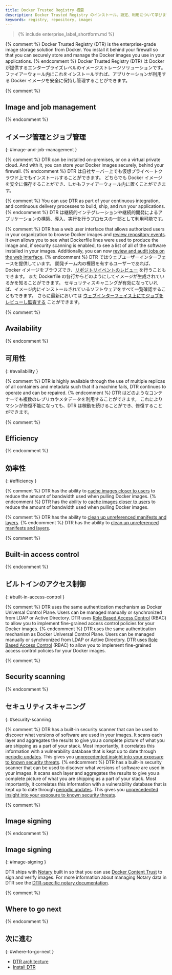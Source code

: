 ```yaml
---
title: Docker Trusted Registry 概要
description: Docker Trusted Registry のインストール、設定、利用について学びます。
keywords: registry, repository, images
---
```


>{% include enterprise_label_shortform.md %}

{% comment %}
Docker Trusted Registry (DTR) is the enterprise-grade image storage solution
from Docker. You install it behind your firewall so that you can securely store
and manage the Docker images you use in your applications.
{% endcomment %}
Docker Trusted Registry (DTR) は Docker が提供するエンタープライズレベルのイメージストレージソリューションです。
ファイアーウォール内にこれをインストールすれば、アプリケーションが利用する Docker イメージを安全に保持し管理することができます。

{% comment %}
## Image and job management
{% endcomment %}
## イメージ管理とジョブ管理
{: #image-and-job-management }

{% comment %}
DTR can be installed on-premises, or on a virtual private
cloud. And with it, you can store your Docker images securely, behind your
firewall.
{% endcomment %}
DTR は自社サーバー上でも仮想プライベートクラウド上でもインストールすることができます。
どちらでも Docker イメージを安全に保存することができ、しかもファイアーウォール内に置くことができます。

{% comment %}
You can use DTR as part of your continuous integration, and continuous
delivery processes to build, ship, and run your applications.
{% endcomment %}
DTR は継続的インテグレーションや継続的開発によるアプリケーションの構築、導入、実行を行うプロセスの一部として利用可能です。

{% comment %}
DTR has a web user interface that allows authorized users in your
organization to browse Docker images and [review repository events](/ee/dtr/user/audit-repository-events/). It even allows you to see what Dockerfile
lines were used to produce the image and, if security scanning is enabled, to
see a list of all of the software installed in your images. Additionally, you can now [review and audit jobs on the web interface](/ee/dtr/admin/manage-jobs/audit-jobs-via-ui/).
{% endcomment %}
DTR ではウェブユーザーインターフェースを提供しています。
開発チーム内の権限を有するユーザーであれば、Docker イメージをブラウズでき、[リポジトリイベントのレビュー](/ee/dtr/user/audit-repository-events/) を行うこともできます。
また Dockerfile の各行からどのようにしてイメージが生成されているかを知ることができます。
セキュリティスキャニングが有効になっていれば、イメージ内にインストールされているソフトウェアをすべて一覧確認することもできます。
さらに最新においては [ウェブインターフェイス上にてジョブをレビューし監査する](/ee/dtr/admin/manage-jobs/audit-jobs-via-ui/) ことができます。

{% comment %}
## Availability
{% endcomment %}
## 可用性
{: #availability }

{% comment %}
DTR is highly available through the use of multiple replicas of all containers
and metadata such that if a machine fails, DTR continues to operate and can be repaired.
{% endcomment %}
DTR はどのようなコンテナーでも複数のレプリカやメタデータを利用することができます。
これによりマシンが修復不能になっても、DTR は稼動を続けることができ、修復することができます。

{% comment %}
## Efficiency
{% endcomment %}
## 効率性
{: #efficiency }

{% comment %}
DTR has the ability to [cache images closer to users](admin/configure/deploy-caches/index.md)
to reduce the amount of bandwidth used when pulling Docker images.
{% endcomment %}
DTR has the ability to [cache images closer to users](admin/configure/deploy-caches/index.md)
to reduce the amount of bandwidth used when pulling Docker images.

{% comment %}
DTR has the ability to [clean up unreferenced manifests and layers](admin/configure/garbage-collection.md).
{% endcomment %}
DTR has the ability to [clean up unreferenced manifests and layers](admin/configure/garbage-collection.md).

{% comment %}
## Built-in access control
{% endcomment %}
## ビルトインのアクセス制御
{: #built-in-access-control }

{% comment %}
DTR uses the same authentication mechanism as Docker Universal Control Plane.
Users can be managed manually or synchronized from LDAP or Active Directory. DTR
uses [Role Based Access Control](admin/manage-users/index.md) (RBAC) to allow you to implement fine-grained
access control policies for your Docker images.
{% endcomment %}
DTR uses the same authentication mechanism as Docker Universal Control Plane.
Users can be managed manually or synchronized from LDAP or Active Directory. DTR
uses [Role Based Access Control](admin/manage-users/index.md) (RBAC) to allow you to implement fine-grained
access control policies for your Docker images.

{% comment %}
## Security scanning
{% endcomment %}
## セキュリティスキャニング
{: #security-scanning

{% comment %}
DTR has a built-in security scanner that can be used to discover what versions
of software are used in your images. It scans each layer and aggregates the
results to give you a complete picture of what you are shipping as a part of
your stack. Most importantly, it correlates this information with a
vulnerability database that is kept up to date through
[periodic updates](admin/configure/set-up-vulnerability-scans.md). This gives you
[unprecedented insight into your exposure to known security threats](user/manage-images/scan-images-for-vulnerabilities.md).
{% endcomment %}
DTR has a built-in security scanner that can be used to discover what versions
of software are used in your images. It scans each layer and aggregates the
results to give you a complete picture of what you are shipping as a part of
your stack. Most importantly, it correlates this information with a
vulnerability database that is kept up to date through
[periodic updates](admin/configure/set-up-vulnerability-scans.md). This gives you
[unprecedented insight into your exposure to known security threats](user/manage-images/scan-images-for-vulnerabilities.md).

{% comment %}
## Image signing
{% endcomment %}
## Image signing
{: #image-signing }

DTR ships with [Notary](/notary/getting_started.md)
built in so that you can use
[Docker Content Trust](/engine/security/trust/content_trust.md) to sign
and verify images. For more information about managing Notary data in DTR see
the [DTR-specific notary documentation](user/manage-images/sign-images/index.md).

{% comment %}
## Where to go next
{% endcomment %}
## 次に進む
{: #where-to-go-next }

* [DTR architecture](architecture.md)
* [Install DTR](admin/install/index.md)
